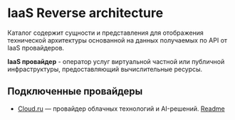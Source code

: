 # IaaS Reverse architecture 

Каталог содержит сущности и представления для отображения технической архитектуры основанной на данных получаемых по API от IaaS провайдеров.

**IaaS провайдер** - оператор услуг виртуальной частной или публичной инфраструктуры, предоставляющий вычислительные ресурсы.

## Подключенные провайдеры
- [Cloud.ru](cloud.ru/README.md) — провайдер облачных технологий и AI-решений. [Readme](cloud.ru/README.md)
